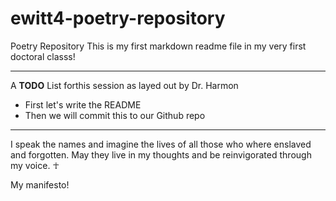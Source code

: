 # ewitt4-poetry-repository
Poetry Repository
This is my first markdown readme file
in my very first doctoral classs!

---

A **TODO** List forthis session as layed out by Dr. Harmon
* First let's write the README
* Then we will commit this to our Github repo

---

I speak the names and imagine the lives of all those who where enslaved and forgotten.
May they live in my thoughts and be reinvigorated through my voice.
	☥

My manifesto! 
